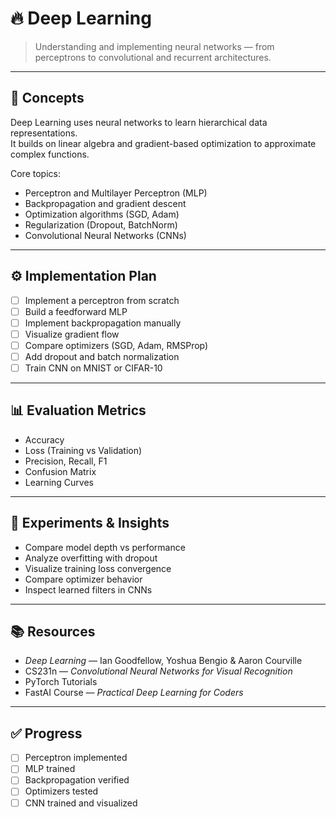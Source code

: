 # 🔥 Deep Learning

> Understanding and implementing neural networks — from perceptrons to convolutional and recurrent architectures.

---

## 🧩 Concepts

Deep Learning uses neural networks to learn hierarchical data representations.  
It builds on linear algebra and gradient-based optimization to approximate complex functions.

Core topics:
- Perceptron and Multilayer Perceptron (MLP)
- Backpropagation and gradient descent
- Optimization algorithms (SGD, Adam)
- Regularization (Dropout, BatchNorm)
- Convolutional Neural Networks (CNNs)

---

## ⚙️ Implementation Plan

- [ ] Implement a perceptron from scratch  
- [ ] Build a feedforward MLP  
- [ ] Implement backpropagation manually  
- [ ] Visualize gradient flow  
- [ ] Compare optimizers (SGD, Adam, RMSProp)  
- [ ] Add dropout and batch normalization  
- [ ] Train CNN on MNIST or CIFAR-10  

---

## 📊 Evaluation Metrics

- Accuracy  
- Loss (Training vs Validation)  
- Precision, Recall, F1  
- Confusion Matrix  
- Learning Curves  

---

## 🧪 Experiments & Insights

- Compare model depth vs performance  
- Analyze overfitting with dropout  
- Visualize training loss convergence  
- Compare optimizer behavior  
- Inspect learned filters in CNNs  

---

## 📚 Resources

- *Deep Learning* — Ian Goodfellow, Yoshua Bengio & Aaron Courville  
- CS231n — *Convolutional Neural Networks for Visual Recognition*  
- PyTorch Tutorials  
- FastAI Course — *Practical Deep Learning for Coders*

---

## ✅ Progress

- [ ] Perceptron implemented  
- [ ] MLP trained  
- [ ] Backpropagation verified  
- [ ] Optimizers tested  
- [ ] CNN trained and visualized  
